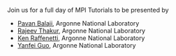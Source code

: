 Join us for a full day of MPI Tutorials to be presented by
* [Pavan Balaji](http://www.mcs.anl.gov/~balaji/), Argonne National Laboratory
* [Rajeev Thakur](http://www.mcs.anl.gov/~thakur/), Argonne National Laboratory
* [Ken Raffenetti](http://www.mcs.anl.gov/~raffenet/), Argonne National Laboratory
* [Yanfei Guo](http://www.mcs.anl.gov/~yguo/), Argonne National Laboratory
